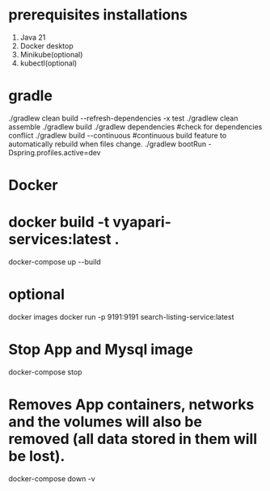 # prerequisites installations
1. Java 21
2. Docker desktop
3. Minikube(optional)
4. kubectl(optional)

# gradle
./gradlew clean build --refresh-dependencies -x test
./gradlew clean assemble
./gradlew build
./gradlew dependencies #check for dependencies conflict
./gradlew build --continuous #continuous build feature to automatically rebuild when files change.
./gradlew bootRun -Dspring.profiles.active=dev


# Docker
# docker build -t vyapari-services:latest .
docker-compose up --build
# optional
docker images
docker run -p 9191:9191 search-listing-service:latest

# Stop App and Mysql image
docker-compose stop

# Removes App containers, networks and  the volumes will also be removed (all data stored in them will be lost).
docker-compose down -v
